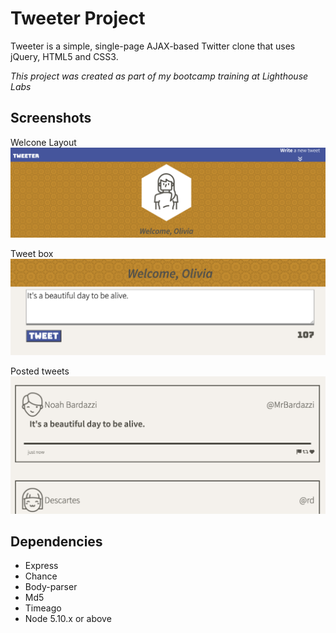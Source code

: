 # Tweeter Project

Tweeter is a simple, single-page AJAX-based Twitter clone that uses jQuery, HTML5 and CSS3. 

_This project was created as part of my bootcamp training at Lighthouse Labs_

## Screenshots
Welcone Layout
![Screenshot of Welcome Layout](https://github.com/rplawn/tweeter/blob/988e80458f5b1cc550db96c8ded798b52fed591f/docs/Welcome%20.png)

Tweet box
![Screenshot of tweet box](https://github.com/rplawn/tweeter/blob/988e80458f5b1cc550db96c8ded798b52fed591f/docs/Tweet%20box.png)

Posted tweets
![Screenshot of posted tweets](https://github.com/rplawn/tweeter/blob/988e80458f5b1cc550db96c8ded798b52fed591f/docs/Posted%20tweets.png)

## Dependencies

- Express
- Chance
- Body-parser
- Md5
- Timeago
- Node 5.10.x or above
